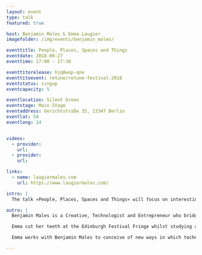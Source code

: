 ```yaml
---
layout: event
type: talk
featured: true

host: Benjamin Males & Emma Laugier
imagefolder: /img/events/benjamin_males/

eventtitle: People, Places, Spaces and Things
eventdate: 2018-09-27
eventtime: 17:00 - 17:30

eventtitorelease: hjq0wop-qne
eventtitoevent: retune/retune-festival-2018
eventstatus: singup
eventcapacity: 5

eventlocation: Silent Green
eventstage: Main Stage
eventaddress: Gerichtstraße 35, 13347 Berlin
eventlat: 54
eventlong: 14


videos:
  - provider:
    url:
  - provider:
    url:

links:
  - name: laugiermales.com
    url: https://www.laugiermales.com/

intro: |
  The talk »People, Places, Spaces and Things« will focus on interesting technologies on the horizon and the ways they might impact our worlds, like flying dresses that ended up on world-famous music artists. Computation and technology has moved from rooms, to tables, to laps, pockets, wrists and now on bodies. As a new generation of products and services are developed in a world with ubiquitous internet and ‘smart’ devices, Benjamin Males will reflect on over 8 years or developing wearable technology for stage and screen and will propose some expectations for a future where technology is embedded in the fibre and fabric of everyday life.

outro: |
  Benjamin Males is a Creative, Technologist and Entrepreneur who bridges the gap between Science and Art. Both a Designer and Engineer by training, Benjamin upholds the principles of cross-disciplinarity and “Skunkworks” to push the boundary of where design and technology meet. Benjamin believes that technology is a ubiquitous resource that can be applied to places and spaces to create extraordinary and unexpected outcomes.In 2011 Benjamin co-founded Studio XO, a creative agency which conceived some of the most high-profile wearable technologies for artists and brands including Haus of Gaga, Arcade Fire, Black Eyed Peas, Pepsi, Disney, Intel and more. Arguably their most famous work was Lady Gaga’s flying dress Volantis, built from titanium and carbon fibre that flew Lady Gaga into her Artpop launch party in 2013. Benjamin consults across the design, technology and entertainment industries on bleeding edge technology.

  Emma cut her teeth at the Edinburgh Festival Fringe whilst studying at university. She was a producer on the inaugural Old Vic T.S Eliot UK/US exchange hosted by the Old Vic and New York’s public Theatre. Emma went on to produce for Nabokov theatre company, premiering award winning early works by leading writers including Jack Thorne, Phoebe Waller-Bridge, Duncan McMillan and Kate Tempest. Emma has worked for Sonia Friedman Productions, Bill Kenwright Productions and Cameron Mackintosh Ltd on the marketing of shows including Jerusalem, The Phantom of the Opera, Mary Poppins, Les Miserables, Miss Saigon and Hamilton.    

  Emma works with Benjamin Males to conceive of new ways in which technology can enhance the way we perceive, engage and interact with live experiences.

---
```

